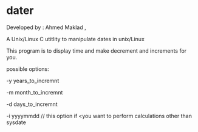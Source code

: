 # dater

Developed by : Ahmed Maklad ,

A  Unix/Linux C utitlity to manipulate dates in unix/Linux


This program is to display time and make decrement and increments for you.

possible options:

-y    years_to_incremnt

-m    month_to_incremnt

-d    days_to_incremnt

-i  yyyymmdd  // this option if <you want to perform calculations other than sysdate

